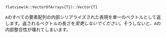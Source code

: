 ```
flatview(A::VectorOfArrays{T})::Vector{T}
```

`A`のすべての要素配列の内部シリアライズされた表現を単一のベクトルとして返します。返されるベクトルの長さを*変更しないでください*。そうしないと、`A`の内部整合性が壊れてしまいます。
